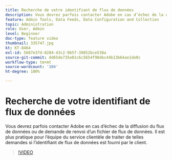 ```yaml
---
title: Recherche de votre identifiant de flux de données
description: Vous devrez parfois contacter Adobe en cas d’échec de la diffusion du flux de données ou de demande de renvoi d’un fichier de flux de données. Il est plus pratique pour l’équipe du service clientèle de traiter de telles demandes si l’identifiant de flux de données est fourni par le client.
feature: Admin Tools, Data Feeds, Data Configuration and Collection
topic: Administration
role: User, Admin
level: Beginner
doc-type: feature video
thumbnail: 335747.jpg
kt: KT-8464
exl-id: 5687e37d-8284-43c2-9b5f-39852bce538a
source-git-commit: dd65de735e01c6c5654f98dbc44b13b64ae1de0c
workflow-type: tm+mt
source-wordcount: '104'
ht-degree: 100%

---
```


# Recherche de votre identifiant de flux de données

Vous devrez parfois contacter Adobe en cas d’échec de la diffusion du flux de données ou de demande de renvoi d’un fichier de flux de données. Il est plus pratique pour l’équipe du service clientèle de traiter de telles demandes si l’identifiant de flux de données est fourni par le client.


>[!VIDEO](https://video.tv.adobe.com/v/335747/?quality=12&learn=on)
